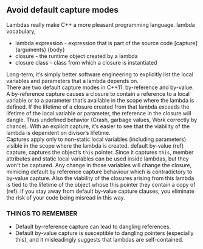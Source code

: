 ## Avoid default capture modes
Lambdas really make C++ a more pleasant programming language.
lambda vocabulary,
* lambda expression - expression that is part of the source code [capture] \(arguments) {body}
* closure - the runtime object created by a lambda
* closure class - class from which a closure is instantiated

Long-term, it’s simply better software engineering to explicitly list the local variables and parameters that a lambda depends on.  
There are two default capture modes in C++11: by-reference and by-value. A by-reference capture causes a closure to contain a reference to a local variable or to a parameter that’s available in the scope where the lambda is defined. If the lifetime of a closure created from that lambda exceeds the lifetime of the local variable or parameter, the reference in the closure will dangle. Thus undefined behavior (Crash, garbage values, Work correctly by chance). With an explicit capture, it’s easier to see that the viability of the lambda is dependent on divisor’s lifetime.  
Captures apply only to non-static local variables (including parameters) visible in the scope where the lambda is created. default by-value (ref) capture, captures the object’s `this` pointer. Since it captures `this`, member attributes and static local variables can be used inside lambdas, but they won't be captured. Any change in those variables will change the closure, mimicing default by reference capture behaviour which is contradictory to by-value capture. Also the viability of the closures arising from this lambda is tied to the lifetime of the object whose this pointer they contain a copy of (ref). If you stay away from default by-value capture clauses, you eliminate the risk of your code being misread in this way.
### THINGS TO REMEMBER
* Default by-reference capture can lead to dangling references.
* Default by-value capture is susceptible to dangling pointers (especially this), and it misleadingly suggests that lambdas are self-contained.